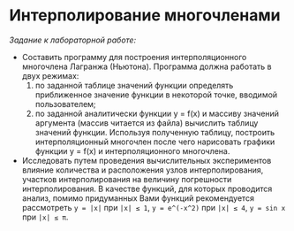 Интерполирование многочленами
=============================
_Задание к лабораторной работе:_
* Составить программу для построения интерполяционного многочлена Лагранжа (Ньютона). Программа должна работать в двух режимах:
  1. по заданной таблице значений функции определять приближенное значение функции в некоторой точке, вводимой пользователем;
  2. по заданной аналитически функции y = f(x) и массиву значений аргумента (массив читается из файла) вычислить таблицу значений функции. Используя полученную таблицу, построить интерполяционный многочлен после чего нарисовать графики функции y = f(x) и интерполяционного многочлена.
* Исследовать путем проведения вычислительных экспериментов влияние количества и расположения узлов интерполирования, участков интерполирования на величину погрешности интерполирования. В качестве функций, для которых проводится анализ, помимо придуманных Вами функций рекомендуется рассмотреть `y = |x|` при `|x| ≤ 1`, `y = e^(-x^2)` при `|x| ≤ 4`, `y = sin x` при `|x| ≤ π`.
